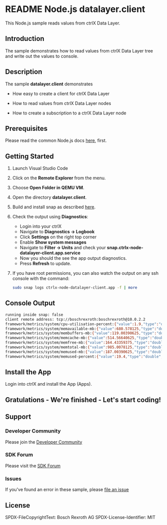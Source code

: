 # README Node.js datalayer.client

This Node.js sample reads values from ctrlX Data Layer. 

## Introduction

The sample demonstrates how to read values from ctrlX Data Layer tree and write out the values to console. 

## Description

The sample __datalayer.client__ demonstrates 

+ How easy to create a client for ctrlX Data Layer 

+ How to read values from ctrlX Data Layer nodes

+ How to create a subscription to a ctrlX Data Layer node

## Prerequisites

Please read the common Node.js docs [here](./../README.md), first.

## Getting Started

1. Launch Visual Studio Code
2. Click on the __Remote Explorer__ from the menu.
3. Choose __Open Folder in QEMU VM__.
4. Open the directory __datalayer.client__.
5. Build and install snap as described [here](./../README.md).
6. Check the output using __Diagnostics__:

   + Login into your ctrlX
   + Navigate to __Diagnostics -> Logbook__ 
   + Click __Settings__ on the right top corner
   + Enable __Show system messages__
   + Navigate to __Filter -> Units__ and check your __snap.ctrlx-node-datalayer-client.app.service__
   + Now you should the see the app output diagnostics. 
   + Press __Refresh__ to update.

7. If you have root permissions, you can also watch the output on any ssh console with the command:
    ```bash
    sudo snap logs ctrlx-node-datalayer-client.app -f | more
    ```
## Console Output
```bash
running inside snap: false
client remote address: tcp://boschrexroth:boschrexroth@10.0.2.2
framework/metrics/system/cpu-utilisation-percent:{"value":1.9,"type":"double","timestamp":"2021-10-20T13:40:45.892Z"}
framework/metrics/system/memavailable-mb:{"value":680.578125,"type":"double","timestamp":"2021-10-20T13:40:45.896Z"}
framework/metrics/system/membuffers-mb:{"value":119.00390625,"type":"double","timestamp":"2021-10-20T13:40:45.902Z"}
framework/metrics/system/memcache-mb:{"value":514.56640625,"type":"double","timestamp":"2021-10-20T13:40:45.905Z"}
framework/metrics/system/memfree-mb:{"value":164.43359375,"type":"double","timestamp":"2021-10-20T13:40:45.909Z"}
framework/metrics/system/memtotal-mb:{"value":985.0078125,"type":"double","timestamp":"2021-10-20T13:40:45.913Z"}
framework/metrics/system/memused-mb:{"value":187.00390625,"type":"double","timestamp":"2021-10-20T13:40:45.918Z"}
framework/metrics/system/memused-percent:{"value":19.4,"type":"double","timestamp":"2021-10-20T13:40:45.923Z"}
```

## Install the App

Login into ctrlX and install the App (Apps).

## Gratulations - We're finished - Let's start coding!


## Support
### Developer Community

Please join the [Developer Community](https://developer.community.boschrexroth.com/) 

### SDK Forum

Please visit the [SDK Forum](https://developer.community.boschrexroth.com/t5/ctrlX-AUTOMATION/ct-p/dcdev_community-bunit-dcae/) 

### Issues

If you've found an error in these sample, please [file an issue](https://github.com/boschrexroth)

## License

SPDX-FileCopyrightText: Bosch Rexroth AG
SPDX-License-Identifier: MIT
